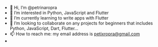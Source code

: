 - 👋 Hi, I’m @petrinaropra
- 👀 I’m interested in Python, JavaScript and Flutter
- 🌱 I’m currently learning to write apps with Flutter
- 💞️ I’m looking to collaborate on any projects for beginners that includes Python, JavaScript, Dart, Flutter...
- 📫 How to reach me: my email address is petixropra@gmail.com
- 

<!---
petrinaropra/petrinaropra is a ✨ special ✨ repository because its `README.md` (this file) appears on your GitHub profile.
You can click the Preview link to take a look at your changes.
--->

